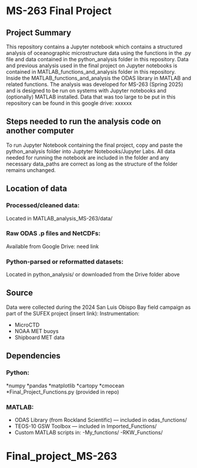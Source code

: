 # MS-263 Final Project
## Project Summary
This repository contains a Jupyter notebook which contains a structured analysis of oceanographic microstructure data using the functions in the .py file and data contained in the python_analysis folder in this repository. Data and previous analysis used in the final project on Jupyter notebooks is contained in MATLAB_functions_and_analysis folder in this repository. Inside the MATLAB_functions_and_analysis the ODAS library in MATLAB and related functions. The analysis was developed for MS-263 (Spring 2025) and is designed to be run on systems with Jupyter notebooks and (optionally) MATLAB installed. Data that was too large to be put in this repository can be found in this google drive: xxxxxx

## Steps needed to run the analysis code on another computer
To run Jupyter Notebook containing the final project, copy and paste the python_analysis folder into Juptyter Notebooks/Jupyter Labs. All data needed for running the notebook are included in the folder and any necessary data_paths are correct as long as the structure of the folder remains unchanged.
## Location of data
### Processed/cleaned data:
Located in MATLAB_analysis_MS-263/data/
### Raw ODAS .p files and NetCDFs:
Available from Google Drive: need link
### Python-parsed or reformatted datasets:
Located in python_analysis/ or downloaded from the Drive folder above

## Source
Data were collected during the 2024 San Luis Obispo Bay field campaign as part of the SUFEX project (insert link):
Instrumentation:
* MicroCTD
* NOAA MET buoys
* Shipboard MET data

## Dependencies
### Python:
*numpy
*pandas
*matplotlib
*cartopy
*cmocean
*Final_Project_Functions.py (provided in repo)
### MATLAB:
* ODAS Library (from Rockland Scientific) — included in odas_functions/
* TEOS-10 GSW Toolbox — included in Imported_Functions/
* Custom MATLAB scripts in:
     -My_functions/
     -RKW_Functions/


# Final_project_MS-263
